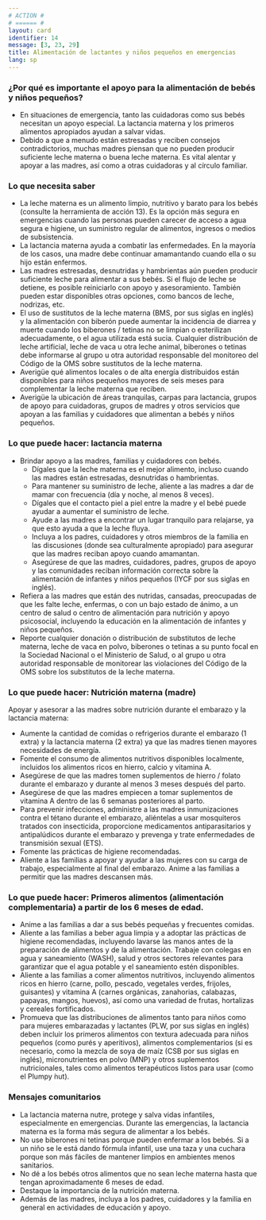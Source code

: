 ```yaml
---
# ACTION #
# ====== #
layout: card
identifier: 14
message: [3, 23, 29]
title: Alimentación de lactantes y niños pequeños en emergencias
lang: sp
---
```


### ¿Por qué es importante el apoyo para la alimentación de bebés y niños pequeños?

- En situaciones de emergencia, tanto las cuidadoras como sus bebés necesitan un apoyo especial. La lactancia materna y los primeros alimentos apropiados ayudan a salvar vidas.
- Debido a que a menudo están estresadas y reciben consejos contradictorios, muchas madres piensan que no pueden producir suficiente leche materna o buena leche materna. Es vital alentar y apoyar a las madres, así como a otras cuidadoras y al círculo familiar.

### Lo que necesita saber

- La leche materna es un alimento limpio, nutritivo y barato para los bebés (consulte la herramienta de acción 13). Es la opción más segura en emergencias cuando las personas pueden carecer de acceso a agua segura e higiene, un suministro regular de alimentos, ingresos o medios de subsistencia.
- La lactancia materna ayuda a combatir las enfermedades. En la mayoría de los casos, una madre debe continuar amamantando cuando ella o su hijo están enfermos.
- Las madres estresadas, desnutridas y hambrientas aún pueden producir suficiente leche para alimentar a sus bebés. Si el flujo de leche se detiene, es posible reiniciarlo con apoyo y asesoramiento. También pueden estar disponibles otras opciones, como bancos de leche, nodrizas, etc.
- El uso de sustitutos de la leche materna (BMS, por sus siglas en inglés) y la alimentación con biberón puede aumentar la incidencia de diarrea y muerte cuando los biberones / tetinas no se limpian o esterilizan adecuadamente, o el agua utilizada está sucia. Cualquier distribución de leche artificial, leche de vaca u otra leche animal, biberones o tetinas debe informarse al grupo u otra autoridad responsable del monitoreo del Código de la OMS sobre sustitutos de la leche materna.
- Averigüe qué alimentos locales o de alta energía distribuidos están disponibles para niños pequeños mayores de seis meses para complementar la leche materna que reciben.
- Averigüe la ubicación de áreas tranquilas, carpas para lactancia, grupos de apoyo para cuidadoras, grupos de madres y otros servicios que apoyan a las familias y cuidadores que alimentan a bebés y niños pequeños.

### Lo que puede hacer: lactancia materna

- Brindar apoyo a las madres, familias y cuidadores con bebés.
    - Dígales que la leche materna es el mejor alimento, incluso cuando las madres están estresadas, desnutridas o hambrientas.
    - Para mantener su suministro de leche, aliente a las madres a dar de mamar con frecuencia (día y noche, al menos 8 veces).
    - Dígales que el contacto piel a piel entre la madre y el bebé puede ayudar a aumentar el suministro de leche.
    - Ayude a las madres a encontrar un lugar tranquilo para relajarse, ya que esto ayuda a que la leche fluya.
    - Incluya a los padres, cuidadores y otros miembros de la familia en las discusiones (donde sea culturalmente apropiado) para asegurar que las madres reciban apoyo cuando amamantan.
    - Asegúrese de que las madres, cuidadores, padres, grupos de apoyo y las comunidades reciban información correcta sobre la alimentación de infantes y niños pequeños (IYCF por sus siglas en inglés).
- Refiera a las madres que están des nutridas, cansadas, preocupadas de que les falte leche, enfermas, o con un bajo estado de ánimo, a un centro de salud o centro de alimentación para nutrición y apoyo psicosocial, incluyendo la educación en la alimentación de infantes y niños pequeños.
- Reporte cualquier donación o distribución de substitutos de leche materna, leche de vaca en polvo, biberones o tetinas a su punto focal en la Sociedad Nacional o el Ministerio de Salud, o al grupo u otra autoridad responsable de monitorear las violaciones del Código de la OMS sobre los substitutos de la leche materna.

### Lo que puede hacer: Nutrición materna (madre)

Apoyar y asesorar a las madres sobre nutrición durante el embarazo y la lactancia materna:
- Aumente la cantidad de comidas o refrigerios durante el embarazo (1 extra) y la lactancia materna (2 extra) ya que las madres tienen mayores necesidades de energía.
- Fomente el consumo de alimentos nutritivos disponibles localmente, incluidos los alimentos ricos en hierro, calcio y vitamina A.
- Asegúrese de que las madres tomen suplementos de hierro / folato durante el embarazo y durante al menos 3 meses después del parto.
- Asegúrese de que las madres empiecen a tomar suplementos de vitamina A dentro de las 6 semanas posteriores al parto.
- Para prevenir infecciones, administre a las madres inmunizaciones contra el tétano durante el embarazo, aliéntelas a usar mosquiteros tratados con insecticida, proporcione medicamentos antiparasitarios y antipalúdicos durante el embarazo y prevenga y trate enfermedades de transmisión sexual (ETS).
- Fomente las prácticas de higiene recomendadas.
- Aliente a las familias a apoyar y ayudar a las mujeres con su carga de trabajo, especialmente al final del embarazo. Anime a las familias a permitir que las madres descansen más.

### Lo que puede hacer: Primeros alimentos (alimentación complementaria) a partir de los 6 meses de edad.

- Anime a las familias a dar a sus bebés pequeñas y frecuentes comidas.
- Aliente a las familias a beber agua limpia y a adoptar las prácticas de higiene recomendadas, incluyendo lavarse las manos antes de la preparación de alimentos y de la alimentación. Trabaje con colegas en agua y saneamiento (WASH), salud y otros sectores relevantes para garantizar que el agua potable y el saneamiento estén disponibles.
- Aliente a las familias a comer alimentos nutritivos, incluyendo alimentos ricos en hierro (carne, pollo, pescado, vegetales verdes, frijoles, guisantes) y vitamina A (carnes orgánicas, zanahorias, calabazas, papayas, mangos, huevos), así como una variedad de frutas, hortalizas y cereales fortificados.
- Promueva que las distribuciones de alimentos tanto para niños como para mujeres embarazadas y lactantes (PLW, por sus siglas en inglés) deben incluir los primeros alimentos con textura adecuada para niños pequeños (como purés y aperitivos), alimentos complementarios (si es necesario, como la mezcla de soya de maíz (CSB por sus siglas en inglés), micronutrientes en polvo (MNP) y otros suplementos nutricionales, tales como alimentos terapéuticos listos para usar (como el Plumpy ́nut).

### Mensajes comunitarios

- La lactancia materna nutre, protege y salva vidas infantiles, especialmente en emergencias. Durante las emergencias, la lactancia materna es la forma más segura de alimentar a los bebés.
- No use biberones ni tetinas porque pueden enfermar a los bebés. Si a un niño se le está dando fórmula infantil, use una taza y una cuchara porque son más fáciles de mantener limpios en ambientes menos sanitarios.
- No dé a los bebés otros alimentos que no sean leche materna hasta que tengan aproximadamente 6 meses de edad.
- Destaque la importancia de la nutrición materna.
- Además de las madres, incluya a los padres, cuidadores y la familia en general en actividades de educación y apoyo.
